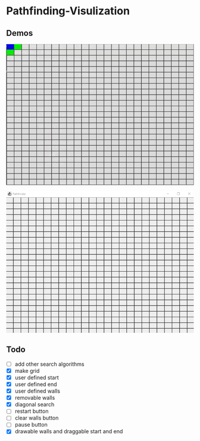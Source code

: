 # Pathfinding-Visulization

## Demos
![Pathfinding-Visulization](demo/demo.gif)

![Pathfinding-Visulization](demo/demo2.gif)

## Todo 
- [ ] add other search algorithms  
- [x] make grid
- [x] user defined start
- [x] user defined end 
- [x] user defined walls
- [x] removable walls
- [x] diagonal search
- [ ] restart button
- [ ] clear walls button
- [ ] pause button
- [x] drawable walls and draggable start and end
